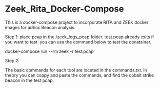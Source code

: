 # Zeek_Rita_Docker-Compose

This is a docker-compose project to incorporate RITA and ZEEK docker images for adhoc Beacon analysis.

Step 1: 
place pcap in the /zeek_logs_pcap folder. test.pcap already exits if you want to test. you can use the command below to test the conatainer. 

docker-compose run --rm zeek -r test.pcap

Step 2: 





The basic commands for each tool are located in the commands.txt.
In theory you can coppy and paste the commands, and find the cobalt strike beacon in the test pcap.
